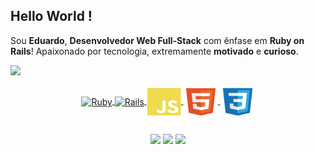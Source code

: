 ## Hello World !

<p>Sou <strong>Eduardo</strong>, <strong>Desenvolvedor Web Full-Stack</strong> com ênfase em <strong>Ruby on Rails</strong>! Apaixonado por tecnologia, extremamente <strong>motivado</strong> e <strong>curioso</strong>. 

<div>
  <a href="https://github.com/eduardotps">
  <img height="180em" src="https://github-readme-stats.vercel.app/api/top-langs/?username=eduardotps&layout=compact&langs_count=7&theme=default"/>
</div>
<div style="display: inline_block" align="center"><br>
  <img align="center" alt="Ruby" height="45" width="55" src="https://cdn.jsdelivr.net/gh/devicons/devicon/icons/ruby/ruby-plain.svg">
  <img align="center" alt="Rails" height="45" width="55" src="https://cdn.jsdelivr.net/gh/devicons/devicon/icons/rails/rails-plain.svg">
  <img align="center" alt="JavaScript" height="45" width="55" src="https://raw.githubusercontent.com/devicons/devicon/master/icons/javascript/javascript-plain.svg">
  <img align="center" alt="HTML" height="45" width="55" src="https://raw.githubusercontent.com/devicons/devicon/master/icons/html5/html5-original.svg">
  <img align="center" alt="CSS" height="45" width="55" src="https://raw.githubusercontent.com/devicons/devicon/master/icons/css3/css3-original.svg">
  
</div>
  
  ##
 
<div align="center"> 
  <a href = "mailto:eduardotps@gmail.com"><img src="https://img.shields.io/badge/-Gmail-%23333?style=for-the-badge&logo=gmail&logoColor=white" target="_blank"></a>
  <a href="https://www.linkedin.com/in/eduardo-thomazoni/" target="_blank"><img src="https://img.shields.io/badge/-LinkedIn-%230077B5?style=for-the-badge&logo=linkedin&logoColor=white" target="_blank"></a> 
    <a href="[https://www.linkedin.com/in/eduardo-thomazoni/](https://api.whatsapp.com/send?phone=5541999350622&text=Get%20in%20touch)" target="_blank"><img src="https://img.shields.io/badge/-WhatsApp-%2325D366?style=for-the-badge&logo=whatsapp&logoColor=white" target="_blank"></a> 
 
</div>
